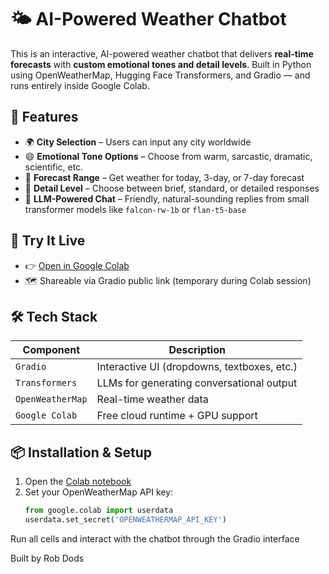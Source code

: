 # 🌤️ AI-Powered Weather Chatbot

This is an interactive, AI-powered weather chatbot that delivers **real-time forecasts** with **custom emotional tones and detail levels**. Built in Python using OpenWeatherMap, Hugging Face Transformers, and Gradio — and runs entirely inside Google Colab.

## 🧠 Features

- 🌍 **City Selection** – Users can input any city worldwide
- 😄 **Emotional Tone Options** – Choose from warm, sarcastic, dramatic, scientific, etc.
- 📆 **Forecast Range** – Get weather for today, 3-day, or 7-day forecast
- 📏 **Detail Level** – Choose between brief, standard, or detailed responses
- 🤖 **LLM-Powered Chat** – Friendly, natural-sounding replies from small transformer models like `falcon-rw-1b` or `flan-t5-base`

## 🚀 Try It Live

- 👉 [Open in Google Colab](https://colab.research.google.com/github/yourusername/weather-chatbot-ai/blob/main/weather_chatbot.ipynb)
- 🗺️ Shareable via Gradio public link (temporary during Colab session)

## 🛠 Tech Stack

| Component        | Description                                    |
|------------------|------------------------------------------------|
| `Gradio`         | Interactive UI (dropdowns, textboxes, etc.)    |
| `Transformers`   | LLMs for generating conversational output      |
| `OpenWeatherMap` | Real-time weather data                         |
| `Google Colab`   | Free cloud runtime + GPU support               |

## 📦 Installation & Setup

1. Open the [Colab notebook](https://colab.research.google.com/github/yourusername/weather-chatbot-ai/blob/main/weather_chatbot.ipynb)
2. Set your OpenWeatherMap API key:
   ```python
   from google.colab import userdata
   userdata.set_secret('OPENWEATHERMAP_API_KEY')
Run all cells and interact with the chatbot through the Gradio interface


Built by Rob Dods


